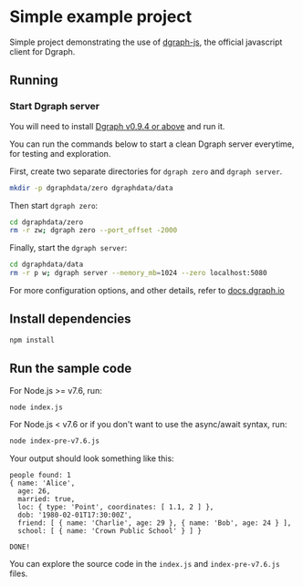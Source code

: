 # Simple example project

Simple project demonstrating the use of [dgraph-js], the official javascript client
for Dgraph.

[dgraph-js]:https://github.com/dgraph-io/dgraph-js

## Running

### Start Dgraph server

You will need to install [Dgraph v0.9.4 or above][releases] and run it.

[releases]: https://github.com/dgraph-io/dgraph/releases

You can run the commands below to start a clean Dgraph server everytime, for testing
and exploration.

First, create two separate directories for `dgraph zero` and `dgraph server`.

```sh
mkdir -p dgraphdata/zero dgraphdata/data
```

Then start `dgraph zero`:

```sh
cd dgraphdata/zero
rm -r zw; dgraph zero --port_offset -2000
```

Finally, start the `dgraph server`:

```sh
cd dgraphdata/data
rm -r p w; dgraph server --memory_mb=1024 --zero localhost:5080
```

For more configuration options, and other details, refer to
[docs.dgraph.io](https://docs.dgraph.io)

## Install dependencies

```sh
npm install
```

## Run the sample code

For Node.js >= v7.6, run:

```sh
node index.js
```

For Node.js < v7.6 or if you don't want to use the async/await syntax, run:

```sh
node index-pre-v7.6.js
```

Your output should look something like this:

```console
people found: 1
{ name: 'Alice',
  age: 26,
  married: true,
  loc: { type: 'Point', coordinates: [ 1.1, 2 ] },
  dob: '1980-02-01T17:30:00Z',
  friend: [ { name: 'Charlie', age: 29 }, { name: 'Bob', age: 24 } ],
  school: [ { name: 'Crown Public School' } ] }

DONE!
```

You can explore the source code in the `index.js` and `index-pre-v7.6.js` files.
